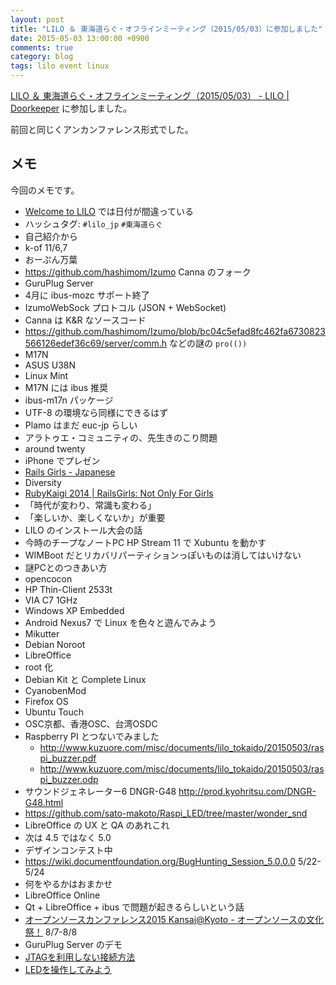 ```yaml
---
layout: post
title: "LILO ＆ 東海道らぐ・オフラインミーティング（2015/05/03）に参加しました"
date: 2015-05-03 13:00:00 +0900
comments: true
category: blog
tags: lilo event linux
---
```

[LILO ＆ 東海道らぐ・オフラインミーティング（2015/05/03） - LILO | Doorkeeper](https://lilo.doorkeeper.jp/events/23873 "LILO ＆ 東海道らぐ・オフラインミーティング（2015/05/03） - LILO | Doorkeeper")
に参加しました。

前回と同じくアンカンファレンス形式でした。

<!--more-->

## メモ

今回のメモです。

- [Welcome to LILO](http://lilo.linux.or.jp/ "Welcome to LILO") では日付が間違っている
- ハッシュタグ: `#lilo_jp` `#東海道らぐ`
- 自己紹介から
- k-of 11/6,7
- おーぷん万葉
- <https://github.com/hashimom/Izumo> Canna のフォーク
- GuruPlug Server
- 4月に ibus-mozc サポート終了
- IzumoWebSock プロトコル (JSON + WebSocket)
- Canna は K&R なソースコード
- <https://github.com/hashimom/Izumo/blob/bc04c5efad8fc462fa6730823566126edef36c69/server/comm.h> などの謎の `pro(())`
- M17N
- ASUS U38N
- Linux Mint
- M17N には ibus 推奨
- ibus-m17n パッケージ
- UTF-8 の環境なら同様にできるはず
- Plamo はまだ euc-jp らしい
- アラトゥエ・コミュニティの、先生きのこり問題
- around twenty
- iPhone でプレゼン
- [Rails Girls - Japanese](http://railsgirls.jp/ "Rails Girls - Japanese")
- Diversity
- [RubyKaigi 2014 \| RailsGirls: Not Only For Girls](http://rubykaigi.org/2014/presentation/S-HarukaIwao "RubyKaigi 2014 \| RailsGirls: Not Only For Girls")
- 「時代が変わり、常識も変わる」
- 「楽しいか、楽しくないか」が重要
- LILO のインストール大会の話
- 今時のチープなノートPC HP Stream 11 で Xubuntu を動かす
- WIMBoot だとリカバリパーティションっぽいものは消してはいけない
- 謎PCとのつきあい方
- opencocon
- HP Thin-Client 2533t
- VIA C7 1GHz
- Windows XP Embedded
- Android Nexus7 で Linux を色々と遊んでみよう
- Mikutter
- Debian Noroot
- LibreOffice
- root 化
- Debian Kit と Complete Linux
- CyanobenMod
- Firefox OS
- Ubuntu Touch
- OSC京都、香港OSC、台湾OSDC
- Raspberry PI とつないでみました
  - <http://www.kuzuore.com/misc/documents/lilo_tokaido/20150503/raspi_buzzer.pdf>
  - <http://www.kuzuore.com/misc/documents/lilo_tokaido/20150503/raspi_buzzer.odp>
- サウンドジェネレーター6 DNGR-G48 <http://prod.kyohritsu.com/DNGR-G48.html>
- <https://github.com/sato-makoto/Raspi_LED/tree/master/wonder_snd>
- LibreOffice の UX と QA のあれこれ
- 次は 4.5 ではなく 5.0
- デザインコンテスト中
- <https://wiki.documentfoundation.org/BugHunting_Session_5.0.0.0> 5/22-5/24
- 何をやるかはおまかせ
- LibreOffice Online
- Qt + LibreOffice + ibus で問題が起きるらしいという話
- [オープンソースカンファレンス2015 Kansai@Kyoto - オープンソースの文化祭！](http://www.ospn.jp/osc2015-kyoto/ "オープンソースカンファレンス2015 Kansai@Kyoto - オープンソースの文化祭！") 8/7-8/8
- GuruPlug Server のデモ
- [JTAGを利用しない接続方法](http://www.jspnet.co.jp/guruplug/tips.html#tips002 "JTAGを利用しない接続方法")
- [LEDを操作してみよう](http://www.jspnet.co.jp/guruplug/tips.html#tips013 "LEDを操作してみよう")
